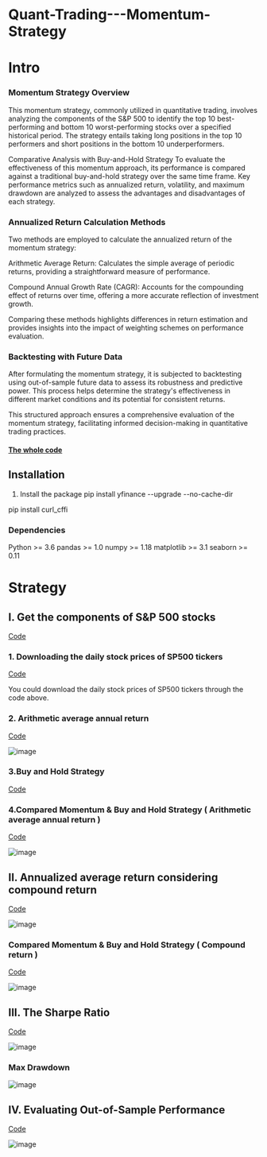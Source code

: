 # Quant-Trading---Momentum-Strategy





# **Intro**
### **Momentum Strategy Overview**
This momentum strategy, commonly utilized in quantitative trading, involves analyzing the components of the S&P 500 to identify the top 10 best-performing and bottom 10 worst-performing stocks over a specified historical period. The strategy entails taking long positions in the top 10 performers and short positions in the bottom 10 underperformers.

Comparative Analysis with Buy-and-Hold Strategy
To evaluate the effectiveness of this momentum approach, its performance is compared against a traditional buy-and-hold strategy over the same time frame. Key performance metrics such as annualized return, volatility, and maximum drawdown are analyzed to assess the advantages and disadvantages of each strategy.

### **Annualized Return Calculation Methods**
Two methods are employed to calculate the annualized return of the momentum strategy:

Arithmetic Average Return: Calculates the simple average of periodic returns, providing a straightforward measure of performance.

Compound Annual Growth Rate (CAGR): Accounts for the compounding effect of returns over time, offering a more accurate reflection of investment growth.

Comparing these methods highlights differences in return estimation and provides insights into the impact of weighting schemes on performance evaluation.

### **Backtesting with Future Data**
After formulating the momentum strategy, it is subjected to backtesting using out-of-sample future data to assess its robustness and predictive power. This process helps determine the strategy's effectiveness in different market conditions and its potential for consistent returns.

This structured approach ensures a comprehensive evaluation of the momentum strategy, facilitating informed decision-making in quantitative trading practices.

#### **[The whole code](https://github.com/Kevin20250000000/Quant-Trading---Momentum-Strategy/blob/main/Momentum_Strategy_.ipynb)**

## Installation
1. Install the package
pip install yfinance --upgrade --no-cache-dir

pip install curl_cffi

### Dependencies
Python >= 3.6
pandas >= 1.0
numpy >= 1.18
matplotlib >= 3.1
seaborn >= 0.11


# **Strategy**
## **I. Get the components of S&P 500 stocks** 
[Code](https://github.com/Kevin20250000000/Quant-Trading---Momentum-Strategy/blob/main/Get%20the%20components%20of%20S%26P%20500%20stocks)

### **1. Downloading the daily stock prices of SP500 tickers**
[Code](https://github.com/Kevin20250000000/Quant-Trading---Momentum-Strategy/blob/main/Downloading%20the%20daily%20stock%20prices%20of%20SP500%20tickers)


You could download the daily stock prices of SP500 tickers through the code above.


### **2. Arithmetic average annual return**
[Code](https://github.com/Kevin20250000000/Quant-Trading---Momentum-Strategy/blob/main/Arithmetic%20average%20annual%20return)

![image](https://github.com/user-attachments/assets/fb4b3bc4-a5af-4f98-8a79-3ceee60ec0b2)


### **3.Buy and Hold Strategy**
[Code](https://github.com/Kevin20250000000/Quant-Trading---Momentum-Strategy/blob/main/Buy%20and%20Hold%20Strategy)



### **4.Compared Momentum & Buy and Hold Strategy ( Arithmetic average annual return )**
[Code](https://github.com/Kevin20250000000/Quant-Trading---Momentum-Strategy/blob/main/Compared%20Momentum%20&%20Buy%20and%20Hold%20Strategy%20(%20Arithmetic%20average%20annual%20return%20))

![image](https://github.com/user-attachments/assets/33dca44e-cdad-4c1c-8745-a84052479f70)



## **II. Annualized average return considering compound return**
[Code](https://github.com/Kevin20250000000/Quant-Trading---Momentum-Strategy/blob/main/Annualized%20average%20return%20considering%20compound%20return)

![image](https://github.com/user-attachments/assets/25122468-1c7f-4278-b608-d71ebd8bbc85)


### **Compared Momentum & Buy and Hold Strategy ( Compound return )**
[Code](https://github.com/Kevin20250000000/Quant-Trading---Momentum-Strategy/blob/main/Compared%20Momentum%20%26%20Buy%20and%20Hold%20Strategy%20(%20Compound%20return%20))


![image](https://github.com/user-attachments/assets/e53af414-de5c-4718-ab73-0209d1985f6b)







## **III. The Sharpe Ratio**
[Code](https://github.com/Kevin20250000000/Quant-Trading---Momentum-Strategy/blob/main/The%20Sharpe%20Ratio)

![image](https://github.com/user-attachments/assets/8e261f54-2b69-45e2-bf8d-8fd0384eb09b)


### Max Drawdown
![image](https://github.com/user-attachments/assets/1c19b537-b5e4-4a54-80ab-e5b8f3e80539)





## **IV. Evaluating Out-of-Sample Performance**
[Code](https://github.com/Kevin20250000000/Quant-Trading---Momentum-Strategy/blob/main/Evaluating%20Out-of-Sample%20Performance)

![image](https://github.com/user-attachments/assets/2acfeb93-2d0a-4fc8-8495-e6bfd0f06fa5)







